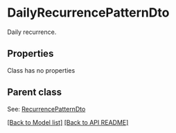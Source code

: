 # DailyRecurrencePatternDto

Daily recurrence.             

## Properties
Class has no properties

## Parent class

See: [RecurrencePatternDto](RecurrencePatternDto.md)



[[Back to Model list]](Models.md) [[Back to API README]](README.md)
